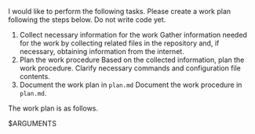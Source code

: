 I would like to perform the following tasks.
Please create a work plan following the steps below.
Do not write code yet.

1. Collect necessary information for the work
  Gather information needed for the work by collecting related files in the repository and, if necessary, obtaining information from the internet.
2. Plan the work procedure
  Based on the collected information, plan the work procedure. Clarify necessary commands and configuration file contents.
3. Document the work plan in `plan.md`
  Document the work procedure in `plan.md`.

The work plan is as follows.

$ARGUMENTS